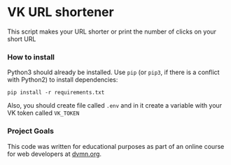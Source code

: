 # VK URL shortener

This script makes your URL shorter or print the number of clicks on your short URL

### How to install

Python3 should already be installed. 
Use `pip` (or `pip3`, if there is a conflict with Python2) to install dependencies:
```
pip install -r requirements.txt
```

Also, you should create file called `.env` and in it create a variable with your VK token called `VK_TOKEN`

### Project Goals

This code was written for educational purposes as part of an online course for web developers at [dvmn.org](https://dvmn.org/).